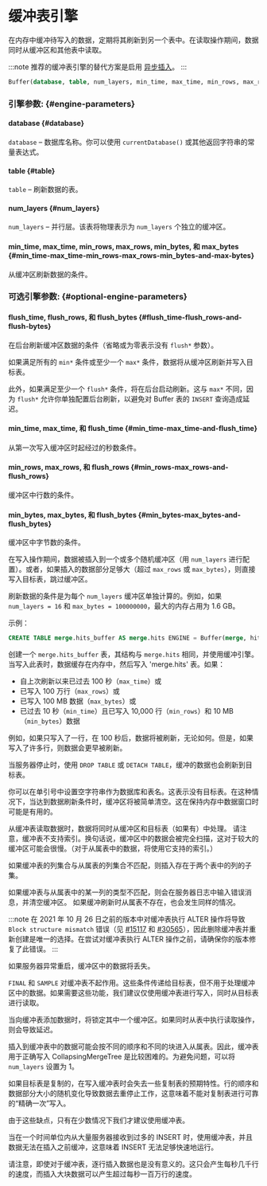 
# 缓冲表引擎

在内存中缓冲待写入的数据，定期将其刷新到另一个表中。在读取操作期间，数据同时从缓冲区和其他表中读取。

:::note
推荐的缓冲表引擎的替代方案是启用 [异步插入](/guides/best-practices/asyncinserts.md)。
:::

```sql
Buffer(database, table, num_layers, min_time, max_time, min_rows, max_rows, min_bytes, max_bytes [,flush_time [,flush_rows [,flush_bytes]]])
```

### 引擎参数: {#engine-parameters}

#### database {#database}

`database` – 数据库名称。你可以使用 `currentDatabase()` 或其他返回字符串的常量表达式。

#### table {#table}

`table` – 刷新数据的表。

#### num_layers {#num_layers}

`num_layers` – 并行层。该表将物理表示为 `num_layers` 个独立的缓冲区。

#### min_time, max_time, min_rows, max_rows, min_bytes, 和 max_bytes {#min_time-max_time-min_rows-max_rows-min_bytes-and-max-bytes}

从缓冲区刷新数据的条件。

### 可选引擎参数: {#optional-engine-parameters}

#### flush_time, flush_rows, 和 flush_bytes {#flush_time-flush_rows-and-flush-bytes}

在后台刷新缓冲区数据的条件（省略或为零表示没有 `flush*` 参数）。

如果满足所有的 `min*` 条件或至少一个 `max*` 条件，数据将从缓冲区刷新并写入目标表。

此外，如果满足至少一个 `flush*` 条件，将在后台启动刷新。这与 `max*` 不同，因为 `flush*` 允许你单独配置后台刷新，以避免对 Buffer 表的 `INSERT` 查询造成延迟。

#### min_time, max_time, 和 flush_time {#min_time-max_time-and-flush_time}

从第一次写入缓冲区时起经过的秒数条件。

#### min_rows, max_rows, 和 flush_rows {#min_rows-max_rows-and-flush_rows}

缓冲区中行数的条件。

#### min_bytes, max_bytes, 和 flush_bytes {#min_bytes-max_bytes-and-flush_bytes}

缓冲区中字节数的条件。

在写入操作期间，数据被插入到一个或多个随机缓冲区（用 `num_layers` 进行配置）。或者，如果插入的数据部分足够大（超过 `max_rows` 或 `max_bytes`），则直接写入目标表，跳过缓冲区。

刷新数据的条件是为每个 `num_layers` 缓冲区单独计算的。例如，如果 `num_layers = 16` 和 `max_bytes = 100000000`，最大的内存占用为 1.6 GB。

示例：

```sql
CREATE TABLE merge.hits_buffer AS merge.hits ENGINE = Buffer(merge, hits, 1, 10, 100, 10000, 1000000, 10000000, 100000000)
```

创建一个 `merge.hits_buffer` 表，其结构与 `merge.hits` 相同，并使用缓冲引擎。当写入此表时，数据缓存在内存中，然后写入 'merge.hits' 表。如果：
- 自上次刷新以来已过去 100 秒（`max_time`）或
- 已写入 100 万行（`max_rows`）或
- 已写入 100 MB 数据（`max_bytes`）或
- 已过去 10 秒（`min_time`）且已写入 10,000 行（`min_rows`）和 10 MB（`min_bytes`）数据

例如，如果只写入了一行，在 100 秒后，数据将被刷新，无论如何。但是，如果写入了许多行，则数据会更早被刷新。

当服务器停止时，使用 `DROP TABLE` 或 `DETACH TABLE`，缓冲的数据也会刷新到目标表。

你可以在单引号中设置空字符串作为数据库和表名。这表示没有目标表。在这种情况下，当达到数据刷新条件时，缓冲区将被简单清空。这在保持内存中数据窗口时可能是有用的。

从缓冲表读取数据时，数据将同时从缓冲区和目标表（如果有）中处理。
请注意，缓冲表不支持索引。换句话说，缓冲区中的数据会被完全扫描，这对于较大的缓冲区可能会很慢。（对于从属表中的数据，将使用它支持的索引。）

如果缓冲表的列集合与从属表的列集合不匹配，则插入存在于两个表中的列的子集。

如果缓冲表与从属表中的某一列的类型不匹配，则会在服务器日志中输入错误消息，并清空缓冲区。
如果缓冲刷新时从属表不存在，也会发生同样的情况。

:::note
在 2021 年 10 月 26 日之前的版本中对缓冲表执行 ALTER 操作将导致 `Block structure mismatch` 错误（见 [#15117](https://github.com/ClickHouse/ClickHouse/issues/15117) 和 [#30565](https://github.com/ClickHouse/ClickHouse/pull/30565)），因此删除缓冲表并重新创建是唯一的选择。在尝试对缓冲表执行 ALTER 操作之前，请确保你的版本修复了此错误。
:::

如果服务器异常重启，缓冲区中的数据将丢失。

`FINAL` 和 `SAMPLE` 对缓冲表不起作用。这些条件传递给目标表，但不用于处理缓冲区中的数据。如果需要这些功能，我们建议仅使用缓冲表进行写入，同时从目标表进行读取。

当向缓冲表添加数据时，将锁定其中一个缓冲区。如果同时从表中执行读取操作，则会导致延迟。

插入到缓冲表中的数据可能会按不同的顺序和不同的块进入从属表。因此，缓冲表用于正确写入 CollapsingMergeTree 是比较困难的。为避免问题，可以将 `num_layers` 设置为 1。

如果目标表是复制的，在写入缓冲表时会失去一些复制表的预期特性。行的顺序和数据部分大小的随机变化导致数据去重停止工作，这意味着不能对复制表进行可靠的“精确一次”写入。

由于这些缺点，只有在少数情况下我们才建议使用缓冲表。

当在一个时间单位内从大量服务器接收到过多的 INSERT 时，使用缓冲表，并且数据无法在插入之前缓冲，这意味着 INSERT 无法足够快速地运行。

请注意，即使对于缓冲表，逐行插入数据也是没有意义的。这只会产生每秒几千行的速度，而插入大块数据可以产生超过每秒一百万行的速度。
